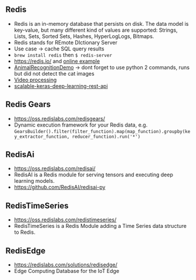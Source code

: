 ## Redis
* Redis is an in-memory database that persists on disk. The data model is key-value, but many different kind of values are supported: Strings, Lists, Sets, Sorted Sets, Hashes, HyperLogLogs, Bitmaps. 
* Redis stands for REmote DIctionary Server
* Use case -> cache SQL query results
* `brew install redis` then `$ redis-server`
* https://redis.io/ and [online example](http://try.redis.io/)
* [AnimalRecognitionDemo](https://github.com/RedisGears/AnimalRecognitionDemo) -> dont forget to use python 2 commands, runs but did not detect the cat images
* [Video processing](https://redislabs.com/blog/my-other-stack-is-redisedge/)
* [scalable-keras-deep-learning-rest-api](https://www.pyimagesearch.com/2018/01/29/scalable-keras-deep-learning-rest-api/)

## Redis Gears
* https://oss.redislabs.com/redisgears/
* Dynamic execution framework for your Redis data, e.g. `GearsBuilder().filter(filter_function).map(map_function).groupby(key_extractor_function, reducer_function).run('*')`

## RedisAi
* https://oss.redislabs.com/redisai/
* RedisAI is a Redis module for serving tensors and executing deep learning models.
* https://github.com/RedisAI/redisai-py

## RedisTimeSeries
* https://oss.redislabs.com/redistimeseries/
* RedisTimeSeries is a Redis Module adding a Time Series data structure to Redis.

## RedisEdge
* https://redislabs.com/solutions/redisedge/
* Edge Computing Database for the IoT Edge